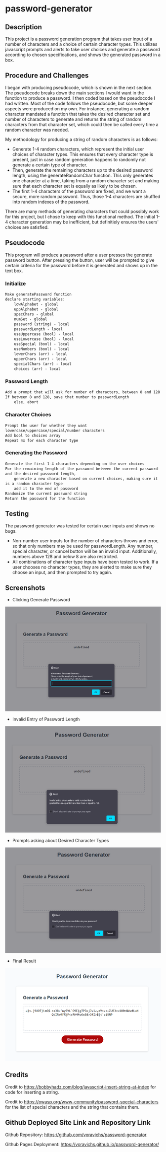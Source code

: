 # password-generator

## Description

This project is a password generation program that takes user input of a number of characters and a choice of certain character types. This utilizes javascript prompts and alerts to take user choices and generate a password according to chosen specifications, and shows the generated password in a box.

## Procedure and Challenges

I began with producing pseudocode, which is shown in the next section. The pseudocode breaks down the main sections I would want in the function to produce a password. I then coded based on the pseudocode I had written. Most of the code follows the pseudocode, but some deeper aspects were produced on my own. For instance, generating a random character mandated a function that takes the desired character set and number of characters to generate and returns the string of random characters from that character set, which could then be called every time a random character was needed.

My methodology for producing a string of random characters is as follows:
* Generate 1-4 random characters, which represent the initial user choices of character types. This ensures that every character type is present, just in case random generation happens to randomly not generate a certain type of character.
* Then, generate the remaining characters up to the desired password length, using the generateRandomChar function. This only generates one character at a time, taking from a random character set and making sure that each character set is equally as likely to be chosen.
* The first 1-4 characters of the password are fixed, and we want a secure, more random password. Thus, those 1-4 characters are shuffled into random indexes of the password.

There are many methods of generating characters that could possibly work for this project, but I chose to keep with this functional method. The initial 1-4 character generation may be inefficient, but definitiely ensures the users' choices are satisfied.

## Pseudocode

This program will produce a password after a user presses the generate password button. After pressing the button, user will be prompted to give certain criteria for the password before it is generated and shows up in the text box.

### Initialize
    
    Make generatePassword function
    declare starting variables: 
        lowAlphabet - global
        uppAlphabet - global 
        specChars - global
        numSet - global
        password (string) - local
        passwordLength - local
        useUppercase (bool) - local
        useLowercase (bool) - local
        useSpecial (bool) - local
        useNumbers (bool) - local
        lowerChars (arr) - local
        upperChars (arr) - local
        specialChars (arr) - local
        choices (arr) - local

### Password Length

    Add a prompt that will ask for number of characters, between 8 and 128
    If between 8 and 128, save that number to passwordLength
        else, abort
    
### Character Choices

    Prompt the user for whether they want lowercase/uppercase/special/number characters
    Add bool to choices array
    Repeat 4x for each character type

### Generating the Password
    
    Generate the first 1-4 characters depending on the user choices
    For the remaining length of the password between the current password and the desired password length,
        generate a new character based on current choices, making sure it is a random character type
        add it to the end of password
    Randomize the current password string
    Return the password for the function

## Testing

The password generator was tested for certain user inputs and shows no bugs.
* Non-number user inputs for the number of characters throws and error, so that only numbers may be used for passwordLength. Any number, special character, or cancel button will be an invalid input. Additionally, numbers above 128 and below 8 are also restricted.
* All combinations of character type inputs have been tested to work. If a user chooses no character types, they are alerted to make sure they choose an input, and then prompted to try again.

## Screenshots

* Clicking Generate Password 

![a prompt asking about password length](./assets/images/screen1.png)

* Invalid Entry of Password Length

![an alert saying that the user's entry is invalid](./assets/images/screen2.png)

* Prompts asking about Desired Character Types

![a prompt asking whether you want lowercase letters](./assets/images/screen3.png)

* Final Result

![a password generator with a 100 character password generated ](./assets/images/screen4.png)

## Credits

Credit to https://bobbyhadz.com/blog/javascript-insert-string-at-index for  code for inserting a string.

Credit to https://owasp.org/www-community/password-special-characters for the list of special characters and the string that contains them.

## Github Deployed Site Link and Repository Link

Github Repository: https://github.com/voravichs/password-generator

Github Pages Deployment: https://voravichs.github.io/password-generator/

